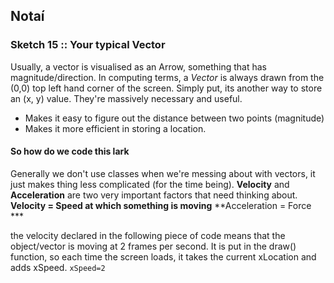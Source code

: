 ## Notaí

### Sketch 15 :: Your typical Vector

Usually, a vector is visualised as an Arrow, something that has magnitude/direction.
In computing terms, a _Vector_ is always drawn from the (0,0) top left hand corner of the screen.
Simply put, its another way to store an (x, y) value. They're massively necessary and useful.
- Makes it easy to figure out the distance between two points (magnitude)
- Makes it more efficient in storing a location.


#### So how do we code this lark
Generally we don't use classes when we're messing about with vectors, it just makes thing less complicated (for the time being).
**Velocity** and **Acceleration** are two very important factors that need thinking about.
**Velocity = Speed at which something is moving**
**Acceleration = Force ***

the velocity declared in the following piece of code means that the object/vector is moving at 2 frames per second. It is put in the draw() function, so each time the screen loads, it takes the current xLocation and adds xSpeed.
``` xSpeed=2 ```
